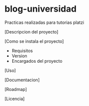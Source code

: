 # blog-universidad
Practicas realizadas para tutorias platzi

[Descripcion del proyecto]

[Como se instala el proyecto]

- Requisitos
- Version
- Encargados del proyecto

[Uso]

[Documentacion]

[Roadmap]

[Licencia]
